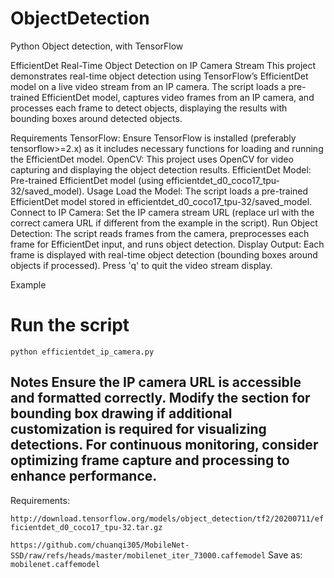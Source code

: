 # ObjectDetection
Python Object detection, with TensorFlow

EfficientDet Real-Time Object Detection on IP Camera Stream
This project demonstrates real-time object detection using TensorFlow’s EfficientDet model on a live video stream from an IP camera. The script loads a pre-trained EfficientDet model, captures video frames from an IP camera, and processes each frame to detect objects, displaying the results with bounding boxes around detected objects.

Requirements
TensorFlow: Ensure TensorFlow is installed (preferably tensorflow>=2.x) as it includes necessary functions for loading and running the EfficientDet model.
OpenCV: This project uses OpenCV for video capturing and displaying the object detection results.
EfficientDet Model: Pre-trained EfficientDet model (using efficientdet_d0_coco17_tpu-32/saved_model).
Usage
Load the Model: The script loads a pre-trained EfficientDet model stored in efficientdet_d0_coco17_tpu-32/saved_model.
Connect to IP Camera: Set the IP camera stream URL (replace url with the correct camera URL if different from the example in the script).
Run Object Detection: The script reads frames from the camera, preprocesses each frame for EfficientDet input, and runs object detection.
Display Output: Each frame is displayed with real-time object detection (bounding boxes around objects if processed).
Press 'q' to quit the video stream display.

Example

# Run the script
```python efficientdet_ip_camera.py```

Notes
Ensure the IP camera URL is accessible and formatted correctly.
Modify the section for bounding box drawing if additional customization is required for visualizing detections.
For continuous monitoring, consider optimizing frame capture and processing to enhance performance.
---
Requirements:

```http://download.tensorflow.org/models/object_detection/tf2/20200711/efficientdet_d0_coco17_tpu-32.tar.gz```

```https://github.com/chuanqi305/MobileNet-SSD/raw/refs/heads/master/mobilenet_iter_73000.caffemodel```
Save as:
```mobilenet.caffemodel```

